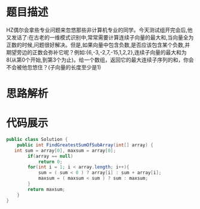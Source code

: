#  题目描述

HZ偶尔会拿些专业问题来忽悠那些非计算机专业的同学。今天测试组开完会后,他又发话了:在古老的一维模式识别中,常常需要计算连续子向量的最大和,当向量全为正数的时候,问题很好解决。但是,如果向量中包含负数,是否应该包含某个负数,并期望旁边的正数会弥补它呢？例如:{6,-3,-2,7,-15,1,2,2},连续子向量的最大和为8(从第0个开始,到第3个为止)。给一个数组，返回它的最大连续子序列的和，你会不会被他忽悠住？(子向量的长度至少是1)

#  思路解析


#  代码展示
```java
public class Solution {
    public int FindGreatestSumOfSubArray(int[] array) {
   int sum = array[0], maxsum = array[0];
        if(array == null)
            return 0;
        for(int i = 1; i < array.length; i++){
            sum = ( sum < 0 ) ? array[i] : sum + array[i];
            maxsum = ( maxsum < sum ) ? sum : maxsum;
        }
        return maxsum;
    }
}
```
